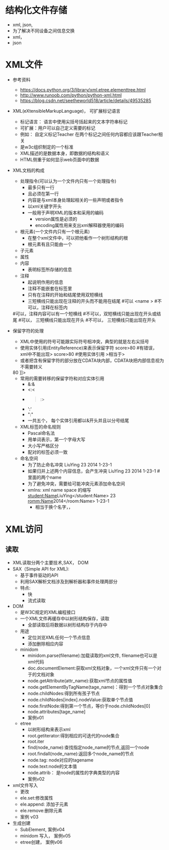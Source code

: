 # 结构化文件存储
- xml, json,
- 为了解决不同设备之间信息交换
- xml，
- json
# XML文件
- 参考资料
    - https://docs.python.org/3/library/xml.etree.elementtree.html
    - http://www.runoob.com/python/python-xml.html
    - https://blog.csdn.net/seetheworld518/article/details/49535285
- XML(eXtensibleMarkupLanguage)， 可扩展标记语言
    - 标记语言： 语言中使用尖括号括起来的文本字符串标记
    - 可扩展：用户可以自己定义需要的标记
    - 例如：
        <Teacher> 
            自定义标记Teacher
            在两个标记之间任何内容都应该跟Teacher相关
        </Teacher>
    - 是w3c组织制定的一个标准
    - XML描述的是数据本身，即数据的结构和语义
    - HTML侧重于如何显示web页面中的数据
- XML文档的构成
    - 处理指令(可以认为一个文件内只有一个处理指令) 
        - 最多只有一行
        - 且必须在第一行
        - 内容是与xml本身处理起相关的一些声明或者指令
        - 以xml关键字开头
        - 一般用于声明XML的版本和采用的编码 
            - version属性是必须的
            - encoding属性用来支出xml解释器使用的编码
    - 根元素(一个文件内只有一个根元素) 
        - 在整个xml文件中，可以把他看作一个树形结构的根
        - 根元素有且只能由一个
    - 子元素
    - 属性
    - 内容 
        - 表明标签所存储的信息
    - 注释
        - 起说明作用的信息
        - 注释不能嵌套在标签里
        - 只有在注释的开始和结尾使用双短横线
        - 三短横线只能出现在注释的开头而不能用在结尾
    <name> <!-- wangdapeng -->   </name> #可以
    <name <!-- wangdapeng -->>   </name> #不可以，注释在标签内
  
    <!--my-name-by-wang--> #可以，注释内容可以有一个短横线
    <!--my--name--by--wang-->#不可以，双短横线只能出现在开头或结尾
  
    <!---my-name--> #可以， 三短横线只能出现在开头
    <!---my-name---> #不可以， 三短横线只能出现在开头  
- 保留字符的处理
    - XML中使用的符号可能跟实际符号相冲突，典型的就是左右尖括号
    - 使用实体引用(EntityReference)来表示保留字符
    <score> score>80 </score> #有错误，xml中不能出现>
    <score> score&gt;80</score> #使用实体引用 &gt;相当于>
    - 或者把含有保留字符的部分放在CDATA块内部，CDATA块把内部信息视为不需要转义
    <![CDATA[
       select name,age
       from Student
       where score>80
       ]]>
    - 常用的需要转移的保留字符和对应实体引用
        - &:&amp;
        - <:&lt;
        - >:&gt;
        - ':&apos;
        - ":&quot;
        - 一共五个， 每个实体引用都以&开头并且以分号结尾
    - XML标签的命名规则
        - Pascal命名法
        - 用单词表示，第一个字母大写
        - 大小写严格区分
        - 配对的标签必须一致
    - 命名空间
        - 为了防止命名冲突
            <Student>
              <Name>LiuYing</Name>
              <Age>23</Age>
            </Student>
            <Room>
                <Name>2014</Name>
                <Location>1-23-1</Location>
            </Room>
        - 如果归并上述两个内容信息，会产生冲突
            <Schooler>
                <Name>LiuYing</Name>
                <Age>23</Age>
                <Name>2014</Name>
                <Location>1-23-1</Location>
            </Schooler>  # 里面的两个name
        - 为了避免冲突，需要给可能冲突元素添加命名空间
        - xmlns: xml name space 的缩写
            <Schooler xmlns:student="http://my_student" xmlns:room="http://my_room">
                <student:Name>LiuYing</student:Name>
                <Age>23</Age>
                <romm:Name>2014</room:Name>
                <Location>1-23-1</Location>
            </Schooler>
            - 相当于换个名字，，
# XML访问
## 读取
- XML读取分两个主要技术,SAX， DOM
- SAX（Simple API for XML):
    - 基于事件驱动的API
    - 利用SAX解析文档涉及到解析器和事件处理两部分
    - 特点: 
        - 快
        - 流式读取
- DOM
    - 是W3C规定的XML编程接口
    - 一个XML文件再缓存中以树形结构保存，读取
        - 全部读取后将数据以树形结构存于内存中
    - 用途 
        - 定位浏览XML任何一个节点信息
        - 添加删除相应内容
    - minidom 
        - minidom.parse(filename):加载读取的xml文件, filename也可以是xml代码
        - doc.documentElement:获取xml文档对象，一个xml文件只有一个对于的文档对象
        - node.getAttribute(attr_name):获取xml节点的属性值
        - node.getElementByTagName(tage_name)：得到一个节点对象集合
        - node.childNodes:得到所有孩子节点
        - node.childNodes[index].nodeValue:获取单个节点值
        - node.firstNode:得到第一个节点，等价于node.childNodes[0]
        - node.attributes[tage_name]
        - 案例v01
    - etree 
        - 以树形结构来表示xml
        - root.getiterator:得到相应的可迭代的node集合
        - root.iter
        - find(node_name):查找指定node_name的节点,返回一个node
        - root.findall(node_name):返回多个node_name的节点
        - node.tag: node对应的tagename
        - node.text:node的文本值
        - node.attrib： 是node的属性的字典类型的内容
        - 案例v02
- xml文件写入
    - 更改 
    - ele.set:修改属性
    - ele.append: 添加子元素
    - ele.remove:删除元素
    - 案例 v03
- 生成创建 
    - SubElement, 案例v04
    - minidom 写入， 案例v05
    - etree创建， 案例v06